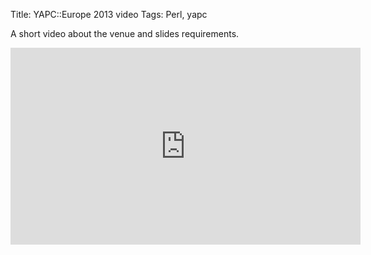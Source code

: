 Title: YAPC::Europe 2013 video
Tags: Perl, yapc

A short video about the venue and slides requirements.

<div>
    <div>
    <iframe width="560" height="315" src="http://www.youtube.com/embed/y443VUwZm_E" frameborder="0" allowfullscreen></iframe>
    </div>
</div>
